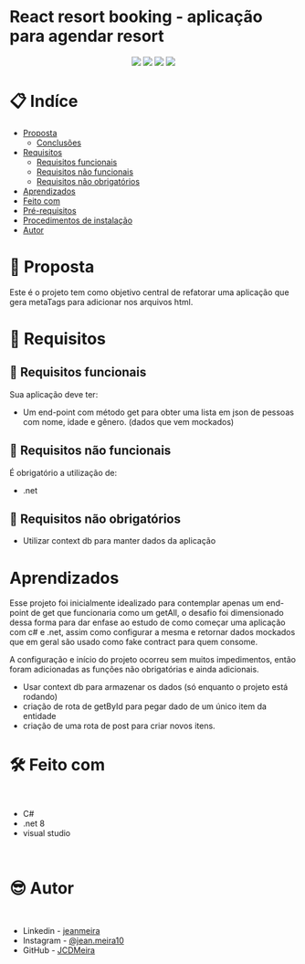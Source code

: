 # React resort booking - aplicação para agendar resort

<p align="center">
  <image
  src="https://img.shields.io/github/languages/count/JCDMeira/person-api"
  />
  <image
  src="https://img.shields.io/github/languages/top/JCDMeira/person-api"
  />
  <image
  src="https://img.shields.io/github/last-commit/JCDMeira/person-api"
  />
  <image
  src="https://img.shields.io/github/watchers/JCDMeira/person-api?style=social"
  />
</p>

# 📋 Indíce

- [Proposta](#id01)
  - [Conclusões](#id01.01)
- [Requisitos](#id02)
  - [Requisitos funcionais](#id02.1)
  - [Requisitos não funcionais](#id02.2)
  - [Requisitos não obrigatórios](#id02.2)
- [Aprendizados](#id03)
- [Feito com](#id04)
- [Pré-requisitos](#id05)
- [Procedimentos de instalação](#id06)
- [Autor](#id07)

# 🚀 Proposta <a name="id01"></a>

Este é o projeto tem como objetivo central de refatorar uma aplicação que gera metaTags para adicionar nos arquivos html.

# 🎯 Requisitos <a name="id02"></a>
## 🎯 Requisitos funcionais

Sua aplicação deve ter:

- Um end-point com método get para obter uma lista em json de pessoas com nome, idade e gênero. (dados que vem mockados)

## 🎯 Requisitos não funcionais

É obrigatório a utilização de:

- .net

## 🎯 Requisitos não obrigatórios

- Utilizar context db para manter dados da aplicação

# Aprendizados

Esse projeto foi inicialmente idealizado para contemplar apenas um end-point de get que funcionaria como um getAll, o desafio foi dimensionado dessa forma para dar enfase ao estudo de como começar uma aplicação com c# e .net, assim como configurar a mesma e retornar dados mockados que em geral são usado como fake contract para quem consome.

A configuração e início do projeto ocorreu sem muitos impedimentos, então foram adicionadas as funções não obrigatórias e ainda adicionais.

- Usar context db para armazenar os dados (só enquanto o projeto está rodando)
- criação de rota de getById para pegar dado de um único item da entidade
- criação de uma rota de post para criar novos itens.

# 🛠 Feito com <a name="id04"></a>

<br />

- C#
- .net 8
- visual studio

<br />



# :sunglasses: Autor <a name="id07"></a>

<br />

- Linkedin - [jeanmeira](https://www.linkedin.com/in/jeanmeira/)
- Instagram - [@jean.meira10](https://www.instagram.com/jean.meira10/)
- GitHub - [JCDMeira](https://github.com/JCDMeira)
